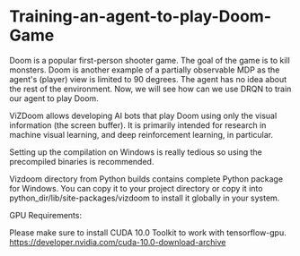 # Training-an-agent-to-play-Doom-Game

Doom is a  popular first-person shooter game. The goal of the game is to kill monsters. Doom is another example of a partially observable MDP as the agent's (player) view is limited to 90 degrees. The agent has no idea about the rest of the environment. Now, we will see how can we use DRQN to train our agent to play Doom. 

ViZDoom allows developing AI bots that play Doom using only the visual information (the screen buffer). It is primarily intended for research in machine visual learning, and deep reinforcement learning, in particular.

Setting up the compilation on Windows is really tedious so using the precompiled binaries is recommended.

Vizdoom directory from Python builds contains complete Python package for Windows. You can copy it to your project directory or copy it into python_dir/lib/site-packages/vizdoom to install it globally in your system.




GPU Requirements:

Please make sure to install CUDA 10.0 Toolkit to work with tensorflow-gpu. 
https://developer.nvidia.com/cuda-10.0-download-archive
